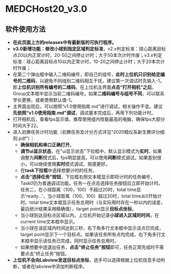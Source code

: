 # MEDCHost20_v3.0

## 软件使用方法

- **在此页面上方的releases中有最新版的可执行程序。**
- **v3.0新增功能：修改小球到指定区域判定标准**，v2.x判定标准：球心距离目标点20以内正常计时，20-50之间停止计时；大于50本次计时作废；v3.x判定标准：球心距离目标点10以内正常计时，10-20之间停止计时；大于20本次计时作废；
- 在第二个弹出框中输入二维码编号，即自己的组号，**此时上位机只识别给定编号的二维码**，以避免不同组别二维码相互干扰。建议第一次调试时先输入-1，即**上位机识别所有编号的二维码**，在上位机主界面**点击“打开相机”之后**，Group文本框中显示当前二维码编号。如果**二维码编号与组号不同**，可以联系学长更换，或者使用默认值-1。
- 主界面出现后，可以按照“v1.0使用指南.md”进行调试，相关操作不变。建议**先依照“v1.0使用指南.md”调试**，调试基本完成后，再用下列功能计时。
- 打开相机后，查看fps显示值，推荐使用组内性能最高的电脑，确保fps大部分时间大于22。
- 进入初赛任务计时功能（初赛任务及计分方式详见“2020精仪系新生赛评分细则.pdf”）：
  - **确保相机和串口正确打开**。
  - **调节ui显示状态**，在"ui显示状态"下拉框中，默认显示模式为**实时**。如果调整为**间断**模式后，fps明显提高，可以使用**间断**模式调试。如果差别很小，可以继续使用**实时**模式调试，观感更好。
  - 在**task下拉框**中选择想要计时的任务。
  - **点击“选择任务”按钮**，下拉框右侧文本框显示即将计时的任务编号，Task0仍为普通调试功能。任务一在点击选择任务按钮后立即开始计时。任务二，在小球距离（100，100）不超过20时，total time显示'ready...'，当小球距离（100，100）超过20时，total time从0开始计时。total time文本框显示任务总用时（与实际用时存在一秒以内的误差，最后统计结果采用精确值），target point显示**目标点坐标**。
  - 当小球到达目标点区域以内，上位机开始记录**小球进入区域的时间**，在current time文本框中显示。
  - 当小球在该区域内时间达到三秒，右下角多行文本框中显示该点已完成，target point显示下一个目标点。如果该任务所有点均完成，右下角多行文本框中显示该任务已完成，同时显示任务总用时。
  - 如果想要中途退出任务，**点击“终止任务”按钮**即可，任务正常完成时不需要点击“终止任务”按钮。
- **上位机不会向Labview发送目标点坐标**，选手可以选择根据上位机信息手动判断，或者在labview中添加判断程序。
